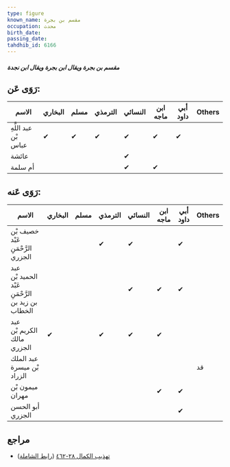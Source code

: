 ```yaml
---
type: figure
known_name: مقسم بن بجرة
occupation: محدث
birth_date:
passing_date:
tahdhib_id: 6166
---
```

##### مقسم بن بجرة ويقال ابن بجرة ويقال ابن نجدة

## رَوَى عَن:
| الاسم                | البخاري | مسلم | الترمذي | النسائي | ابن ماجه | أبي داود | Others |
| -------------------- | ------- | ---- | ------- | ------- | -------- | -------- | ------ |
| عبد اللَّهِ بْن عباس | ✔       | ✔    | ✔       | ✔       | ✔        | ✔        |        |
| عائشة                |         |      |         | ✔       |          |          |        |
| أم سلمة              |         |      |         | ✔       | ✔        |          |        |
## رَوَى عَنه:
| الاسم                                             | البخاري | مسلم | الترمذي | النسائي | ابن ماجه | أبي داود | Others |
| ------------------------------------------------- | ------- | ---- | ------- | ------- | -------- | -------- | ------ |
| خصيف بْن عَبْد الرَّحْمَنِ الجزري                 |         |      | ✔       | ✔       |          | ✔        |        |
| عبد الحميد بْن عَبْد الرَّحْمَنِ بن زيد بن الخطاب |         |      |         | ✔       | ✔        | ✔        |        |
| عبد الكريم بْن مالك الجزري                        | ✔       |      | ✔       | ✔       | ✔        |          |        |
| عبد الملك بْن ميسرة الزراد                        |         |      |         |         |          |          | قد     |
| ميمون بْن مهران                                   |         |      |         |         | ✔        | ✔        |        |
| أبو الحسن الجزري                                  |         |      |         |         |          | ✔        |        |
## مراجع
- [تهذيب الكمال ٢٨-٤٦٢](obsidian://open?vault=Tahdhib-al-Kamal&file=Figures/٦١٦٦-مقسم%20بن%20بجرة%20ويقال%20ابن%20بجرة%20ويقال%20ابن%20نجدة) ([رابط الشاملة](https://shamela.ws/book/3722/15437))